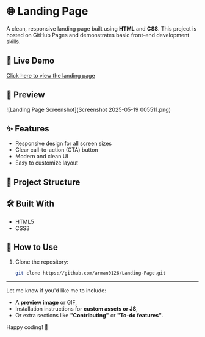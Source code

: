 # 🌐 Landing Page

A clean, responsive landing page built using **HTML** and **CSS**. This project is hosted on GitHub Pages and demonstrates basic front-end development skills.

## 🔗 Live Demo

[Click here to view the landing page](https://arman0126.github.io/Landing-Page/)

## 📸 Preview

![Landing Page Screenshot](Screenshot 2025-05-19 005511.png) <!-- Replace with actual screenshot file if available -->

## ✨ Features

- Responsive design for all screen sizes
- Clear call-to-action (CTA) button
- Modern and clean UI
- Easy to customize layout

## 📁 Project Structure


## 🛠️ Built With

- HTML5
- CSS3

## 🚀 How to Use

1. Clone the repository:
   ```bash
   git clone https://github.com/arman0126/Landing-Page.git

----

Let me know if you'd like me to include:
- A **preview image** or GIF,
- Installation instructions for **custom assets or JS**,
- Or extra sections like **"Contributing"** or **"To-do features"**.

Happy coding! 🚀


